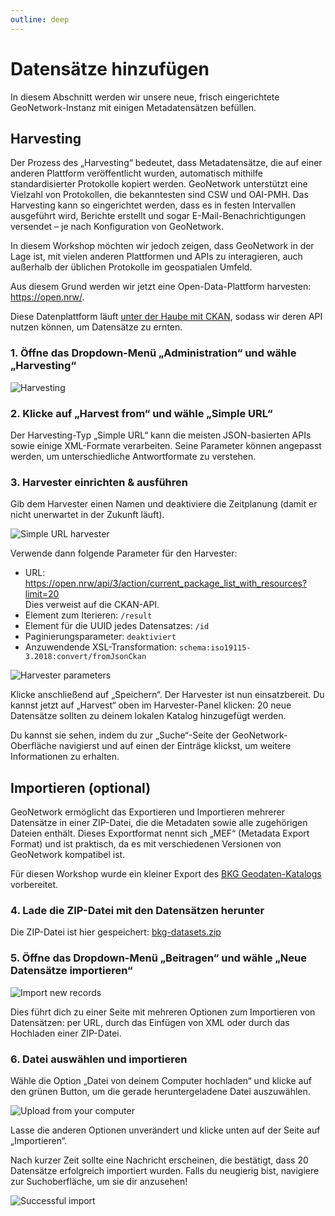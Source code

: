 ```yaml
---
outline: deep
---
```


# Datensätze hinzufügen

In diesem Abschnitt werden wir unsere neue, frisch eingerichtete GeoNetwork-Instanz mit einigen Metadatensätzen befüllen.

## Harvesting

Der Prozess des „Harvesting“ bedeutet, dass Metadatensätze, die auf einer anderen Plattform veröffentlicht wurden, automatisch mithilfe standardisierter Protokolle kopiert werden. GeoNetwork unterstützt eine Vielzahl von Protokollen, die bekanntesten sind CSW und OAI-PMH. Das Harvesting kann so eingerichtet werden, dass es in festen Intervallen ausgeführt wird, Berichte erstellt und sogar E-Mail-Benachrichtigungen versendet – je nach Konfiguration von GeoNetwork.

In diesem Workshop möchten wir jedoch zeigen, dass GeoNetwork in der Lage ist, mit vielen anderen Plattformen und APIs zu interagieren, auch außerhalb der üblichen Protokolle im geospatialen Umfeld.

Aus diesem Grund werden wir jetzt eine Open-Data-Plattform harvesten: https://open.nrw/.

Diese Datenplattform läuft [unter der Haube mit CKAN](https://open.nrw/open-data/informationen-fuer-entwicklerinnen-und-entwickler), sodass wir deren API nutzen können, um Datensätze zu ernten.

### 1. Öffne das Dropdown-Menü „Administration“ und wähle „Harvesting“

![Harvesting](../assets/harvesting.png)

### 2. Klicke auf „Harvest from“ und wähle „Simple URL“

Der Harvesting-Typ „Simple URL“ kann die meisten JSON-basierten APIs sowie einige XML-Formate verarbeiten. Seine Parameter können angepasst werden, um unterschiedliche Antwortformate zu verstehen.

### 3. Harvester einrichten & ausführen

Gib dem Harvester einen Namen und deaktiviere die Zeitplanung (damit er nicht unerwartet in der Zukunft läuft).

![Simple URL harvester](../assets/simple-url-harvester.png)

Verwende dann folgende Parameter für den Harvester:
* URL: https://open.nrw/api/3/action/current_package_list_with_resources?limit=20  
  Dies verweist auf die CKAN-API.
* Element zum Iterieren: `/result`
* Element für die UUID jedes Datensatzes: `/id`
* Paginierungsparameter: `deaktiviert`
* Anzuwendende XSL-Transformation: `schema:iso19115-3.2018:convert/fromJsonCkan`

![Harvester parameters](../assets/harvester-parameters.png)

Klicke anschließend auf „Speichern“. Der Harvester ist nun einsatzbereit. Du kannst jetzt auf „Harvest“ oben im Harvester-Panel klicken: 20 neue Datensätze sollten zu deinem lokalen Katalog hinzugefügt werden.

Du kannst sie sehen, indem du zur „Suche“-Seite der GeoNetwork-Oberfläche navigierst und auf einen der Einträge klickst, um weitere Informationen zu erhalten.

## Importieren (optional)

GeoNetwork ermöglicht das Exportieren und Importieren mehrerer Datensätze in einer ZIP-Datei, die die Metadaten sowie alle zugehörigen Dateien enthält. Dieses Exportformat nennt sich „MEF“ (Metadata Export Format) und ist praktisch, da es mit verschiedenen Versionen von GeoNetwork kompatibel ist.

Für diesen Workshop wurde ein kleiner Export des [BKG Geodaten-Katalogs](https://gdk.gdi-de.org/gdi-de) vorbereitet.

### 4. Lade die ZIP-Datei mit den Datensätzen herunter

Die ZIP-Datei ist hier gespeichert: [bkg-datasets.zip](/bkg-datasets.zip)

### 5. Öffne das Dropdown-Menü „Beitragen“ und wähle „Neue Datensätze importieren“

![Import new records](../assets/import-records.png)

Dies führt dich zu einer Seite mit mehreren Optionen zum Importieren von Datensätzen: per URL, durch das Einfügen von XML oder durch das Hochladen einer ZIP-Datei.

### 6. Datei auswählen und importieren

Wähle die Option „Datei von deinem Computer hochladen“ und klicke auf den grünen Button, um die gerade heruntergeladene Datei auszuwählen.

![Upload from your computer](../assets/upload-file-import.png)

Lasse die anderen Optionen unverändert und klicke unten auf der Seite auf „Importieren“.

Nach kurzer Zeit sollte eine Nachricht erscheinen, die bestätigt, dass 20 Datensätze erfolgreich importiert wurden. Falls du neugierig bist, navigiere zur Suchoberfläche, um sie dir anzusehen!

![Successful import](../assets/successful-import.png)
